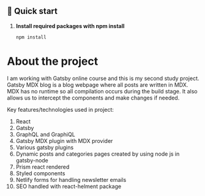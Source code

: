 ## 🚀 Quick start

1.  **Install required packages with npm install**

    ```
    npm install
    ```

# About the project

I am working with Gatsby online course and this is my second study project. Gatsby MDX blog is a blog webpage where all posts are written in MDX. MDX has no runtime so all compilation occurs during the build stage. It also allows us to intercept the components and make changes if needed.

Key features/technologies used in project:

1. React
2. Gatsby
3. GraphQL and GraphiQL
4. Gatsby MDX plugin with MDX provider
6. Various gatsby plugins
7. Dynamic posts and categories pages created by using node js in gatsby-node
8. Prism react rendered
9. Styled components
10. Netlify forms for handling newsletter emails
11. SEO handled with react-helment package
